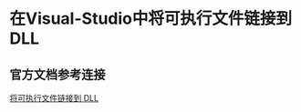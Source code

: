 # 在Visual-Studio中将可执行文件链接到 DLL

## 官方文档参考连接

[将可执行文件链接到 DLL](https://docs.microsoft.com/zh-cn/cpp/build/linking-an-executable-to-a-dll?view=msvc-160)
